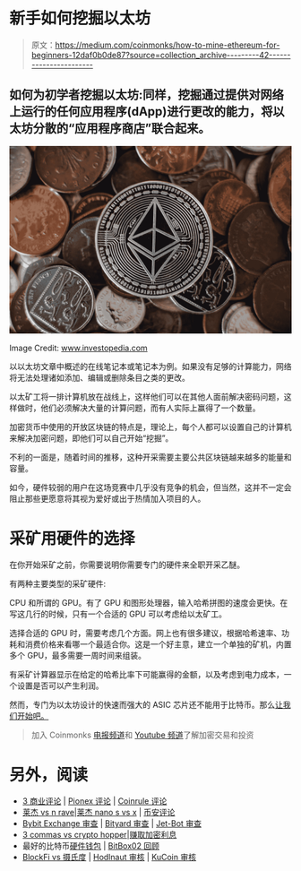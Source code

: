 # 新手如何挖掘以太坊

> 原文：<https://medium.com/coinmonks/how-to-mine-ethereum-for-beginners-12daf0b0de87?source=collection_archive---------42----------------------->

## 如何为初学者挖掘以太坊:同样，挖掘通过提供对网络上运行的任何应用程序(dApp)进行更改的能力，将以太坊分散的“应用程序商店”联合起来。

![](img/45d1623727650e91cc5228c912ced719.png)

Image Credit: www.investopedia.com

以以太坊文章中概述的在线笔记本或笔记本为例。如果没有足够的计算能力，网络将无法处理诸如添加、编辑或删除条目之类的更改。

以太矿工将一排计算机放在战线上，这样他们可以在其他人面前解决密码问题，这样做时，他们必须解决大量的计算问题，而有人实际上赢得了一个数量。

加密货币中使用的开放区块链的特点是，理论上，每个人都可以设置自己的计算机来解决加密问题，即他们可以自己开始“挖掘”。

不利的一面是，随着时间的推移，这种开采需要主要公共区块链越来越多的能量和容量。

如今，硬件较弱的用户在这场竞赛中几乎没有竞争的机会，但当然，这并不一定会阻止那些更愿意将其视为爱好或出于热情加入项目的人。

# 采矿用硬件的选择

在你开始采矿之前，你需要说明你需要专门的硬件来全职开采乙醚。

有两种主要类型的采矿硬件:

CPU 和所谓的 GPU。有了 GPU 和图形处理器，输入哈希拼图的速度会更快。在写这几行的时候，只有一个合适的 GPU 可以考虑给以太矿工。

选择合适的 GPU 时，需要考虑几个方面。网上也有很多建议，根据哈希速率、功耗和消费价格来看哪一个最适合你。这是一个好主意，建立一个单独的矿机，内置多个 GPU，最多需要一周时间来组装。

有采矿计算器显示在给定的哈希比率下可能赢得的金额，以及考虑到电力成本，一个设置是否可以产生利润。

然而，专门为以太坊设计的快速而强大的 ASIC 芯片还不能用于比特币。那么[让我们开始吧。](https://cryptospix.com/how-to-mine-ethereum-on-low-end-pc/)

> 加入 Coinmonks [电报频道](https://t.me/coincodecap)和 [Youtube 频道](https://www.youtube.com/c/coinmonks/videos)了解加密交易和投资

# 另外，阅读

*   [3 商业评论](/coinmonks/3commas-review-an-excellent-crypto-trading-bot-2020-1313a58bec92) | [Pionex 评论](https://coincodecap.com/pionex-review-exchange-with-crypto-trading-bot) | [Coinrule 评论](/coinmonks/coinrule-review-2021-a-beginner-friendly-crypto-trading-bot-daf0504848ba)
*   [莱杰 vs n rave](/coinmonks/ledger-vs-ngrave-zero-7e40f0c1d694)|[莱杰 nano s vs x](/coinmonks/ledger-nano-s-vs-x-battery-hardware-price-storage-59a6663fe3b0) | [币安评论](/coinmonks/binance-review-ee10d3bf3b6e)
*   [Bybit Exchange 审查](/coinmonks/bybit-exchange-review-dbd570019b71) | [Bityard 审查](https://coincodecap.com/bityard-reivew) | [Jet-Bot 审查](https://coincodecap.com/jet-bot-review)
*   [3 commas vs crypto hopper](/coinmonks/3commas-vs-pionex-vs-cryptohopper-best-crypto-bot-6a98d2baa203)|[赚取加密利息](/coinmonks/earn-crypto-interest-b10b810fdda3)
*   最好的比特币[硬件钱包](/coinmonks/hardware-wallets-dfa1211730c6) | [BitBox02 回顾](/coinmonks/bitbox02-review-your-swiss-bitcoin-hardware-wallet-c36c88fff29)
*   [BlockFi vs 摄氏度](/coinmonks/blockfi-vs-celsius-vs-hodlnaut-8a1cc8c26630) | [Hodlnaut 审核](/coinmonks/hodlnaut-review-best-way-to-hodl-is-to-earn-interest-on-your-bitcoin-6658a8c19edf) | [KuCoin 审核](https://coincodecap.com/kucoin-review)
